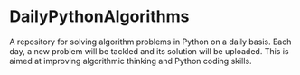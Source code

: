 # DailyPythonAlgorithms
A repository for solving algorithm problems in Python on a daily basis. Each day, a new problem will be tackled and its solution will be uploaded. This is aimed at improving algorithmic thinking and Python coding skills.
